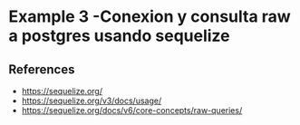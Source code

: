 # Example 3 -Conexion y consulta raw a postgres usando sequelize

## References

- https://sequelize.org/
- https://sequelize.org/v3/docs/usage/
- https://sequelize.org/docs/v6/core-concepts/raw-queries/